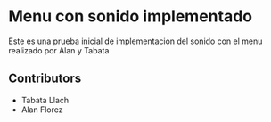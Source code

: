 # Menu con sonido implementado

Este es una prueba inicial de implementacion del sonido con el menu realizado por Alan y Tabata


## Contributors
 - Tabata Llach
 - Alan Florez
